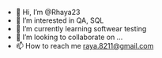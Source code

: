 - 👋 Hi, I’m @Rhaya23
- 👀 I’m interested in QA, SQL
- 🌱 I’m currently learning softwear testing
- 💞️ I’m looking to collaborate on ...
- 📫 How to reach me raya.8211@gmail.com

<!---
Rhaya23/Rhaya23 is a ✨ special ✨ repository because its `README.md` (this file) appears on your GitHub profile.
You can click the Preview link to take a look at your changes.
--->
